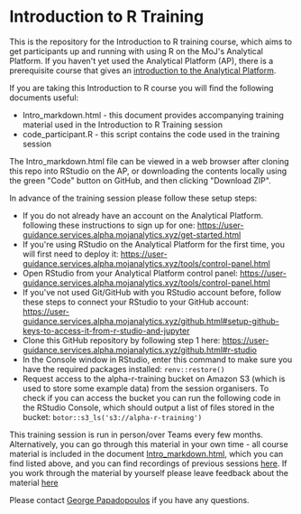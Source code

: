 # Introduction to R Training

This is the repository for the Introduction to R training course, which aims to get participants up and running with using R on the MoJ's Analytical Platform. If you haven't yet used the Analytical Platform (AP), there is a prerequisite course that gives an [introduction to the Analytical Platform](https://github.com/moj-analytical-services/Intro_AP).

If you are taking this Introduction to R course you will find the following documents useful:

* Intro_markdown.html - this document provides accompanying training material used in the Introduction to R Training session
* code_participant.R - this script contains the code used in the training session

The Intro_markdown.html file can be viewed in a web browser after cloning this repo into RStudio on the AP, or downloading the contents locally using the green "Code" button on GitHub, and then clicking "Download ZIP".

In advance of the training session please follow these setup steps:

 - If you do not already have an account on the Analytical Platform. following these instructions to sign up for one: https://user-guidance.services.alpha.mojanalytics.xyz/get-started.html
 - If you're using RStudio on the Analytical Platform for the first time, you will first need to deploy it: https://user-guidance.services.alpha.mojanalytics.xyz/tools/control-panel.html
 - Open RStudio from your Analytical Platform control panel: https://user-guidance.services.alpha.mojanalytics.xyz/tools/control-panel.html
 - If you've not used Git/GitHub with you RStudio account before, follow these steps to connect your RStudio to your GitHub account: https://user-guidance.services.alpha.mojanalytics.xyz/github.html#setup-github-keys-to-access-it-from-r-studio-and-jupyter
 - Clone this GitHub repository by following step 1 here: https://user-guidance.services.alpha.mojanalytics.xyz/github.html#r-studio
 - In the Console window in RStudio, enter this command to make sure you have the required packages installed: `renv::restore()`
 - Request access to the alpha-r-training bucket on Amazon S3 (which is used to store some example data) from the session organisers. To check if you can access the bucket you can run the following code in the RStudio Console, which should output a list of files stored in the bucket: `botor::s3_ls('s3://alpha-r-training')`

This training session is run in person/over Teams every few months. Alternatively, you can go through this material in your own time - all course material is included in the document [Intro_markdown.html](https://github.com/moj-analytical-services/IntroRTraining/blob/master/Intro_markdown.html), which you can find listed above, and you can find recordings of previous sessions [here](https://web.microsoftstream.com/channel/aa3cda5d-99d6-4e9d-ac5e-6548dd55f52a). If you work through the material by yourself please leave feedback about the material [here](https://airtable.com/shr9u2OJB2pW8Y0Af)  

Please contact [George Papadopoulos](George.papadopoulos@Justice.gov.uk) if you have any questions.
